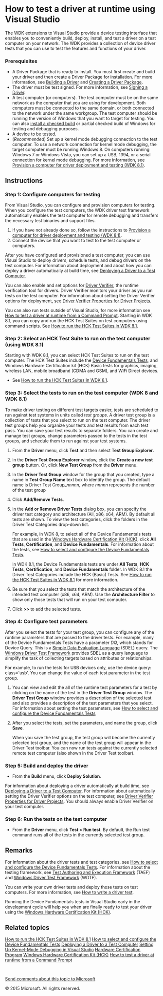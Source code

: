 <span id="vsdriver.testing_a_driver_at_runtime"></span>How to test a driver at runtime using Visual Studio
==========================================================================================================

The WDK extensions to Visual Studio provide a device testing interface that enables you to conveniently build, deploy, install, and test a driver on a test computer on your network. The WDK provides a collection of device driver tests that you can use to test the features and functions of your driver.

### <span id="Prerequisites"></span><span id="prerequisites"></span><span id="PREREQUISITES"></span>Prerequisites

-   A Driver Package that is ready to install. You must first create and build your driver and then create a Driver Package for installation. For more information, see [Building a Driver](building_a_driver.md) and [Creating a Driver Package](creating_a_driver_package.md).
-   The driver must be test signed. For more information, see [Signing a Driver](signing_a_driver.md).
-   A test computer (or computers). The test computer must be on the same network as the computer that you are using for development. Both computers must be connected to the same domain, or both connected to the network under the same workgroup. The test computer should be running the version of Windows that you want to target for testing. You can also [install a checked build](devtest.installing_the_checked_build) or partial checked build of Windows for testing and debugging purposes.
-   A device to be tested.
-   (*Recommended*) Set up a kernel mode debugging connection to the test computer. To use a network connection for kernel mode debugging, the target computer must be running Windows 8. On computers running Windows 7 or Windows Vista, you can set up a USB, 1394, or a serial connection for kernel mode debugging. For more information, see [Provision a computer for driver deployment and testing (WDK 8.1)](wdkgetstart.provision_a_target_computer_wdk_8_1).

Instructions
------------

### <span id="Configure_computers_for_testing"></span><span id="configure_computers_for_testing"></span><span id="CONFIGURE_COMPUTERS_FOR_TESTING"></span>Step 1: Configure computers for testing

From Visual Studio, you can configure and provision computers for testing. When you configure the test computers, the WDK driver test framework automatically enables the test computer for remote debugging and transfers the necessary test binaries and support files.

1.  If you have not already done so, follow the instructions to [Provision a computer for driver deployment and testing (WDK 8.1)](wdkgetstart.provision_a_target_computer_wdk_8_1).
2.  Connect the device that you want to test to the test computer or computers.

After you have configured and provisioned a test computer, you can use Visual Studio to deploy drivers, schedule tests, and debug drivers on the test computer. For information about deployment and about how you can deploy a driver automatically at build time, see [Deploying a Driver to a Test Computer](deploying_a_driver_to_a_test_computer.md).

You can also enable and set options for [Driver Verifier](devtest.driver_verifier), the runtime verification tool for drivers. Driver Verifier monitors your driver as you run tests on the test computer. For information about setting the Driver Verifier options for deployment, see [Driver Verifier Properties for Driver Projects](driver_verifier_properties_for__driver_projects.md).

You can also run tests outside of Visual Studio, for more information see [How to test a driver at runtime from a Command Prompt](how_to_test_a_driver_at_runtime_from_a_command_prompt.md). Starting in WDK 8.1, you can copy and run the HCK Test Suites on test computers using command scripts. See [How to run the HCK Test Suites in WDK 8.1](run_the_hck_test_suites_in_the_wdk.md).

### <span id="Select_an_HCK_Test_Suite_to_run_on_the_test_computer__using_WDK__8.1_"></span><span id="select_an_hck_test_suite_to_run_on_the_test_computer__using_wdk__8.1_"></span><span id="SELECT_AN_HCK_TEST_SUITE_TO_RUN_ON_THE_TEST_COMPUTER__USING_WDK__8.1_"></span>Step 2: Select an HCK Test Suite to run on the test computer (using WDK 8.1)

Starting with WDK 8.1, you can select HCK Test Suites to run on the test computer. The HCK Test Suites include the [Device Fundamentals Tests](devtest.device_fundamentals_tests), and Windows Hardware Certification kit (HCK) Basic tests for graphics, imaging, wireless LAN, mobile broadband (CDMA and GSM), and WiFi Direct devices.

-   See [How to run the HCK Test Suites in WDK 8.1](run_the_hck_test_suites_in_the_wdk.md).

### <span id="Select_the_tests_to_run_on_the_test_computer__WDK_8_and_WDK_8.1_"></span><span id="select_the_tests_to_run_on_the_test_computer__wdk_8_and_wdk_8.1_"></span><span id="SELECT_THE_TESTS_TO_RUN_ON_THE_TEST_COMPUTER__WDK_8_AND_WDK_8.1_"></span>Step 3: Select the tests to run on the test computer (WDK 8 and WDK 8.1)

To make driver testing on different test targets easier, tests are scheduled to run against test systems in units called *test groups*. A driver test group is a collection of tests that you select to run on the test computer. The driver test groups help you organize your tests and test results from each test pass. You can save your test results to separate folders. You can create and manage test groups, change parameters passed to the tests in the test groups, and schedule them to run against your test systems.

1.  From the **Driver** menu, click **Test** and then select **Test Group Explorer**.
2.  In the **Driver Test Group Explorer** window, click the **Create a new test group** button. Or, click **New Test Group** from the **Driver** menu.
3.  In the **Driver Test Group** window for the group that you created, type a name in **Test Group Name** text box to identify the group. The default name is Driver Test Group\_*nnnnn*, where *nnnnn* represents the number of the test group
4.  Click **Add/Remove Tests**.
5.  In the **Add or Remove Driver Tests** dialog box, you can specify the driver test category and architecture (All, x86, x64, ARM). By default all tests are shown. To view the test categories, click the folders in the Driver Test Categories drop-down list.

    For example, in WDK 8, to select all of the Device Fundamentals tests that are used in the [Windows Hardware Certification Kit (HCK)](http://go.microsoft.com/fwlink/p/?linkid=254893), click **All Tests**, **Certification**, and **Device Fundamentals**. For information about the tests, see [How to select and configure the Device Fundamentals Tests](how_to_select_and_configure_the_device_fundamental_tests.md).

    In WDK 8.1, the Device Fundamentals tests are under **All Tests**, **HCK Tests**, **Certification**, and **Device Fundamentals** folder. In WDK 8.1 the Driver Test Categories include the HCK (Basic) Tests. See [How to run the HCK Test Suites in WDK 8.1](run_the_hck_test_suites_in_the_wdk.md) for more information.

6.  Be sure that you select the tests that match the architecture of the intended test computer (x86, x64, ARM). Use the **Architecture Filter** to show only those tests that will run on your test computer.
7.  Click **&gt;&gt;** to add the selected tests.

### <span id="Configure_test_parameters"></span><span id="configure_test_parameters"></span><span id="CONFIGURE_TEST_PARAMETERS"></span>Step 4: Configure test parameters

After you select the tests for your test group, you can configure any of the runtime parameters that are passed to the driver tests. For example, many of the Device Fundamentals Tests have a parameter *DQ*, which stands for Device Query. This is a [Simple Data Evaluation Language](dtf.simple_data_evaluation_language_overview) (SDEL) query. The [Windows Driver Test Framework](dtf.portal) provides SDEL as a query language to simplify the task of collecting targets based on attributes or relationships.

For example, to run the tests for USB devices only, use the device query: class='usb'. You can change the value of each test parameter in the test group.

1.  You can view and edit the all of the runtime test parameters for a test by clicking on the name of the test in the **Driver Test Group** window. The **Driver Test Group** window provides a description of the selected test and also provides a description of the test parameters that you select. For information about setting the test parameters, see [How to select and configure the Device Fundamentals Tests](how_to_select_and_configure_the_device_fundamental_tests.md)
2.  After you select the tests, set the parameters, and name the group, click **Save**.

    When you save the test group, the test group will become the currently selected test group, and the name of the test group will appear in the Driver Test toolbar. You can now run tests against the currently selected remote test computer (also shown in the Driver Test toolbar).

### <span id="Build_and_deploy_the_driver"></span><span id="build_and_deploy_the_driver"></span><span id="BUILD_AND_DEPLOY_THE_DRIVER"></span>Step 5: Build and deploy the driver

-   From the **Build** menu, click **Deploy Solution**.

For information about deploying a driver automatically at build time, see [Deploying a Driver to a Test Computer](deploying_a_driver_to_a_test_computer.md). For information about automatically setting the Driver Verifier options on the test computer, see [Driver Verifier Properties for Driver Projects](driver_verifier_properties_for__driver_projects.md). You should always enable Driver Verifier on your test computer.

### <span id="Run_the_tests_on_the_test_computer"></span><span id="run_the_tests_on_the_test_computer"></span><span id="RUN_THE_TESTS_ON_THE_TEST_COMPUTER"></span>Step 6: Run the tests on the test computer

-   From the **Driver** menu, click **Test &gt; Run test**. By default, the Run test command runs all of the tests in the currently selected test group.

Remarks
-------

For information about the driver tests and test categories, see [How to select and configure the Device Fundamentals Tests](how_to_select_and_configure_the_device_fundamental_tests.md). For information about the testing framework, see [Test Authoring and Execution Framework](taef.test_authoring_and_execution_framework__taef_) (TAEF) and [Windows Driver Test Framework](dtf.portal) (WDTF).

You can write your own driver tests and deploy those tests on test computers. For more information, see [How to write a driver test](how_to_write_a_driver_test_.md).

Running the Device Fundamentals tests in Visual Studio early in the development cycle will help you when are finally ready to test your driver using the [Windows Hardware Certification Kit (HCK)](http://go.microsoft.com/fwlink/p/?linkid=254893).

<span id="related_topics"></span>Related topics
-----------------------------------------------

[How to run the HCK Test Suites in WDK 8.1](run_the_hck_test_suites_in_the_wdk.md)
[How to select and configure the Device Fundamentals Tests](how_to_select_and_configure_the_device_fundamental_tests.md)
[Deploying a Driver to a Test Computer](deploying_a_driver_to_a_test_computer.md)
[Setting Up Kernel-Mode Debugging in Visual Studio](debugger.setting_up_kernel-mode_debugging_in_visual_studio)
[Hardware Certification Program](%20http://go.microsoft.com/fwlink/p/?linkid=227016)
[Windows Hardware Certification Kit (HCK)](http://go.microsoft.com/fwlink/p/?linkid=254893)
[How to test a driver at runtime from a Command Prompt](how_to_test_a_driver_at_runtime_from_a_command_prompt.md)
 

 

[Send comments about this topic to Microsoft](mailto:wsddocfb@microsoft.com?subject=Documentation%20feedback%20[VsDriver\vsdriver]:%20How%20to%20test%20a%20driver%20at%20runtime%20using%20Visual%20Studio%20%20RELEASE:%20(9/30/2015)&body=%0A%0APRIVACY%20STATEMENT%0A%0AWe%20use%20your%20feedback%20to%20improve%20the%20documentation.%20We%20don't%20use%20your%20email%20address%20for%20any%20other%20purpose,%20and%20we'll%20remove%20your%20email%20address%20from%20our%20system%20after%20the%20issue%20that%20you're%20reporting%20is%20fixed.%20While%20we're%20working%20to%20fix%20this%20issue,%20we%20might%20send%20you%20an%20email%20message%20to%20ask%20for%20more%20info.%20Later,%20we%20might%20also%20send%20you%20an%20email%20message%20to%20let%20you%20know%20that%20we've%20addressed%20your%20feedback.%0A%0AFor%20more%20info%20about%20Microsoft's%20privacy%20policy,%20see%20http://privacy.microsoft.com/en-us/default.aspx. "Send comments about this topic to Microsoft")

© 2015 Microsoft. All rights reserved.
